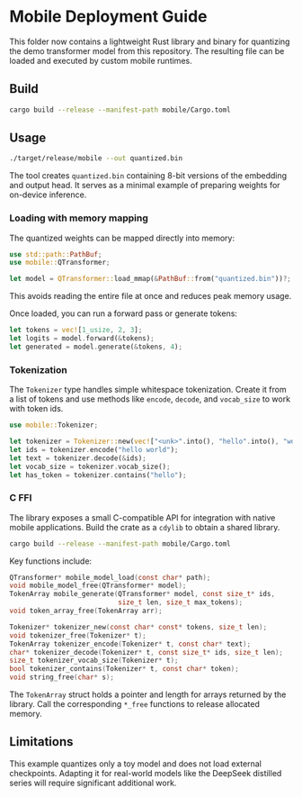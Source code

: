 # Mobile Deployment Guide

This folder now contains a lightweight Rust library and binary for quantizing the demo transformer model from this repository. The resulting file can be loaded and executed by custom mobile runtimes.

## Build

```bash
cargo build --release --manifest-path mobile/Cargo.toml
```

## Usage

```bash
./target/release/mobile --out quantized.bin
```

The tool creates `quantized.bin` containing 8-bit versions of the embedding and output head. It serves as a minimal example of preparing weights for on-device inference.

### Loading with memory mapping

The quantized weights can be mapped directly into memory:

```rust
use std::path::PathBuf;
use mobile::QTransformer;

let model = QTransformer::load_mmap(&PathBuf::from("quantized.bin"))?;
```

This avoids reading the entire file at once and reduces peak memory usage.

Once loaded, you can run a forward pass or generate tokens:

```rust
let tokens = vec![1_usize, 2, 3];
let logits = model.forward(&tokens);
let generated = model.generate(&tokens, 4);
```

### Tokenization

The `Tokenizer` type handles simple whitespace tokenization. Create it from a
list of tokens and use methods like `encode`, `decode`, and `vocab_size` to work
with token ids.

```rust
use mobile::Tokenizer;

let tokenizer = Tokenizer::new(vec!["<unk>".into(), "hello".into(), "world".into()]);
let ids = tokenizer.encode("hello world");
let text = tokenizer.decode(&ids);
let vocab_size = tokenizer.vocab_size();
let has_token = tokenizer.contains("hello");
```

### C FFI

The library exposes a small C-compatible API for integration with native mobile
applications. Build the crate as a `cdylib` to obtain a shared library.

```bash
cargo build --release --manifest-path mobile/Cargo.toml
```

Key functions include:

```c
QTransformer* mobile_model_load(const char* path);
void mobile_model_free(QTransformer* model);
TokenArray mobile_generate(QTransformer* model, const size_t* ids,
                           size_t len, size_t max_tokens);
void token_array_free(TokenArray arr);

Tokenizer* tokenizer_new(const char* const* tokens, size_t len);
void tokenizer_free(Tokenizer* t);
TokenArray tokenizer_encode(Tokenizer* t, const char* text);
char* tokenizer_decode(Tokenizer* t, const size_t* ids, size_t len);
size_t tokenizer_vocab_size(Tokenizer* t);
bool tokenizer_contains(Tokenizer* t, const char* token);
void string_free(char* s);
```

The `TokenArray` struct holds a pointer and length for arrays returned by the
library. Call the corresponding `*_free` functions to release allocated memory.

## Limitations

This example quantizes only a toy model and does not load external checkpoints. Adapting it for real-world models like the DeepSeek distilled series will require significant additional work.
